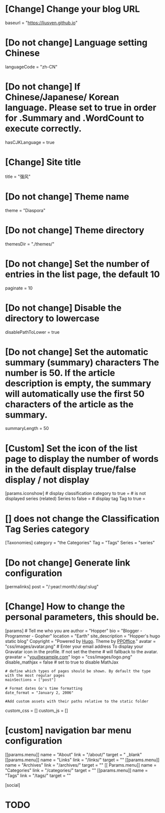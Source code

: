 # [Change] Change your blog URL 
baseurl = "https://liusven.github.io" 
# [Do not change] Language setting Chinese 
languageCode = "zh-CN" 
# [Do not change] If Chinese/Japanese/ Korean language. Please set to true in order for .Summary and .WordCount to execute correctly. 
hasCJKLanguage = true 
# [Change] Site title 
title = "强风" 
# [Do not change] Theme name 
theme = "Diaspora" 
# [Do not change] Theme directory 
themesDir = "./themes/" 
# [Do not change] Set the number of entries in the list page, the default 10 
paginate = 10 
# [Do not change] Disable the directory to lowercase 
disablePathToLower = true 
# [Do not change] Set the automatic summary (summary) characters The number is 50. If the article description is empty, the summary will automatically use the first 50 characters of the article as the summary. 
summaryLength = 50 

# [Custom] Set the icon of the list page to display the number of words in the default display true/false display / not display
[params.iconshow] 
    # display classification 
    category to true = 
    # is not displayed series (related) 
    Series to false = 
    # display tag 
    Tag to true = 

# [] does not change the Classification Tag Series category 
[Taxonomies] 
  category = "the Categories" 
  Tag = "Tags" 
  Series = "series" 
# [Do not change] Generate link configuration 
[permalinks] 
    post = "/:year/:month/:day/:slug" 
# [Change] How to change the personal parameters, this should be. 
[params] 
    # Tell me who you are 
    author = "Hopper" 
    bio = "Blogger - Programmer - Gopher" 
    location = "Earth" 
    site_description = "Hopper's hugo static blog"
    Copyright = "Powered by [Hugo](//gohugo.io). Theme by [PPOffice](http://github.com/ppoffice)." 
    avatar = "css/images/avatar.png" 
    # Enter your email address To display your Gravatar icon in the profile. If not set the theme 
    # will fallback to the avatar. 
    gravatar = "you@example.com" 
    logo = "css/images/logo.png" 
    disable_mathjax = false # set to true to disable MathJax 

    # define which types of pages should be shown. By default the type with the most regular pages 
    mainSections = ["post"] 

    # Format dates Go's time formatting 
    date_format = "January 2, 2006" 

    #Add custom assets with their paths relative to the static folder 
  custom_css = [] 
  custom_js = [] 

# [custom] navigation bar menu configuration 
[[params.menu]] 
    name = "About" 
    link = "/about/" 
    target = " _blank" 
[[params.menu]] 
    name = "Links" 
    link = "/links/" 
    target = "" 
[[params.menu]] 
    name = "Archives" 
    link = "/archives/" 
    target = "" 
[[ Params.menu]] 
    name = "Categories" 
    link = "/categories/" 
    target = "" 
[[params.menu]] 
    name = "Tags" 
    link = "/tags/" 
    target = "" 


[social] 
# TODO